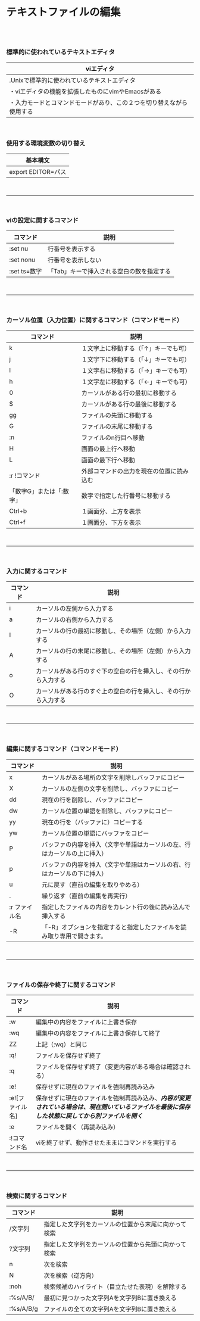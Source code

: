 # テキストファイルの編集
<br>
<br>

### 標準的に使われているテキストエディタ

| viエディタ |  
|--|
| .Unixで標準的に使われているテキストエディタ |
| ・viエディタの機能を拡張したものにvimやEmacsがある |
| ・入力モードとコマンドモードがあり、この２つを切り替えながら使用する | 

<br>

### 使用する環境変数の切り替え

| 基本構文 |
| -- |
| export EDITOR=パス |

<br>

----------------------------

<br>

### viの設定に関するコマンド

| コマンド | 説明 |
|--|--|
| :set nu | 行番号を表示する |
| :set nonu | 行番号を表示しない |
| :set ts=数字 | 「Tab」キーで挿入される空白の数を指定する |

<br>

------------------

<br>

### カーソル位置（入力位置）に関するコマンド（コマンドモード）

| コマンド | 説明 |
|--|--|
| k | １文字上に移動する（「↑」キーでも可） |
| j | １文字下に移動する（「↓」キーでも可） |
| l | １文字右に移動する（「→」キーでも可） |
| h | １文字左に移動する（「←」キーでも可） |
| 0 | カーソルがある行の最初に移動する |
| $ | カーソルがある行の最後に移動する |
| gg | ファイルの先頭に移動する |
| G | ファイルの末尾に移動する |
| :n | ファイルのn行目へ移動 |
| H | 画面の最上行へ移動 |
| L | 画面の最下行へ移動 |
| :r !コマンド | 外部コマンドの出力を現在の位置に読み込む |
| 「数字G」または「:数字」 | 数字で指定した行番号に移動する |
| Ctrl+b | １画面分、上方を表示 |
| Ctrl+f | １画面分、下方を表示 |

<br>

----------------------------------

<br>

### 入力に関するコマンド
| コマンド | 説明 |
|--|--|
| i | カーソルの左側から入力する |
| a | カーソルの右側から入力する |
| I | カーソルの行の最初に移動し、その場所（左側）から入力する |
| A | カーソルの行の末尾に移動し、その場所（左側）から入力する |
| o | カーソルがある行のすぐ下の空白の行を挿入し、その行から入力する |
| O | カーソルがある行のすぐ上の空白の行を挿入し、その行から入力する |

<br>

---------------------

<br>

### 編集に関するコマンド（コマンドモード）
| コマンド | 説明 |
|--|--|
| x | カーソルがある場所の文字を削除しバッファにコピー |
| X | カーソルの左側の文字を削除し、バッファにコピー |
| dd | 現在の行を削除し、バッファにコピー |
| dw | カーソル位置の単語を削除し、バッファにコピー |
| yy | 現在の行を（バッファに）コピーする |
| yw | カーソル位置の単語にバッファをコピー |
| P | バッファの内容を挿入（文字や単語はカーソルの左、行はカーソルの上に挿入）
| p | バッファの内容を挿入（文字や単語はカーソルの右、行はカーソルの下に挿入） |
| u | 元に戻す（直前の編集を取りやめる） |
| . | 繰り返す（直前の編集を再実行） |
| :r ファイル名 | 指定したファイルの内容をカレント行の後に読み込んで挿入する |
| -R | 「-R」オプションを指定すると指定したファイルを読み取り専用で開きます。 |

<br>

------------------------

<br>

### ファイルの保存や終了に関するコマンド

| コマンド | 説明 |
|--|--|
| :w | 編集中の内容をファイルに上書き保存 |
| :wq | 編集中の内容をファイルに上書き保存して終了 |
| ZZ | 上記（:wq）と同じ |
| :q! | ファイルを保存せず終了 |
| :q | ファイルを保存せず終了（変更内容がある場合は確認される） |
| :e! | 保存せずに現在のファイルを強制再読み込み |
| :e![ファイル名] | 保存せずに現在のファイルを強制再読み込み、***内容が変更されている場合は、現在開いているファイルを最後に保存した状態に戻してから別ファイルを開く***|
| :e | 	ファイルを開く（再読み込み） |
| :!コマンド名 | viを終了せず、動作させたままにコマンドを実行する |

<br>

------------------------

<br>

### 検索に関するコマンド

| コマンド | 説明 |
|--|--|
| /文字列 | 指定した文字列をカーソルの位置から末尾に向かって検索 |
| ?文字列 | 指定した文字列をカーソルの位置から先頭に向かって検索 |
| n | 次を検索 |
| N | 次を検索（逆方向） |
| :noh | 検索候補のハイライト（目立たせた表現）を解除する |
| :%s/A/B/ | 最初に見つかった文字列Aを文字列Bに置き換える |
| :%s/A/B/g | ファイルの全ての文字列Aを文字列Bに置き換える |
